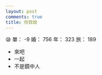 ```yaml
---
layout: post
comments: true
title: 你百說
---
```


:sleepy: 單： -9 婚： 756 年： 323 旅： 189

- 來吧
- 一起
- 不是鏡中人

